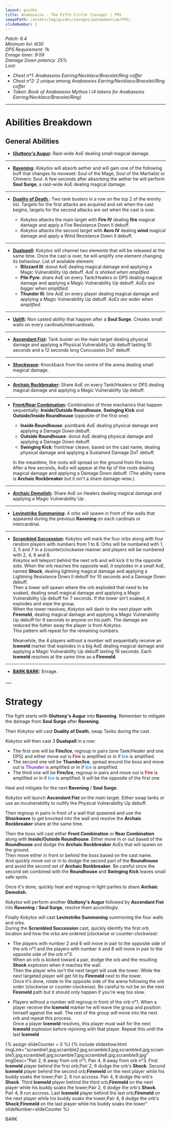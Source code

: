 ```yaml
---
layout: guides
title: Anabaseios - The Fifth Circle (Savage) | P9S
imagePath: /assets/img/guides/savages/pandaemonium/P9S/
slideNumber: 1
---
```


*Patch: 6.4  
Minimum ilvl: i630  
DPS Requirement: ?k  
Enrage timer: 9:59  
<span class='debuff'>Damage Down</span> potency: 25%  
Loot:*

+ *Chest n°1: Anabaseios Earring/Necklace/Bracelet/Ring coffer*
+ *Chest n°2: 2 unique among Anabaseios Earring/Necklace/Bracelet/Ring coffer*
+ *Token: Book of Anabaseios Mythos I (4 tokens for Anabaseios Earring/Necklace/Bracelet/Ring)*

___

<h1><a id='AbilitiesBreakdown'>Abilities Breakdown</a></h1>

<div class='guideSection' markdown='1'>
<h2><a id='ABGeneralAbilities'>General Abilities</a></h2>

+ **<u>Gluttony's Augur</u>:**
Raid-wide AoE dealing small <span class='magic'>magical damage</span>.

___

+ **<u>Ravening</u>:**
*Kokytos* will absorb aether and will gain one of the following buff that changes its moveset: <span class='buff'>Soul of the Mage</span>, <span class='buff'>Soul of the Martialist</span> or <span class='buff'>Chimeric Soul</span>.
A few seconds after absorbing the aether he will perform **Soul Surge**, a raid-wide AoE dealing <span class='magic'>magical damage</span>.

___

+ **<u>Duality of Death </u>:**
Two tank busters in a row on the top 2 of the enmity list. Targets for the first attacks are acquired and set when the cast begins, targets for the second attacks are set when the cast is over.

  + *Kokytos* attacks the main target with **Fire IV** dealing **fire** <span class='magic'>magical damage</span> and apply a <span class='debuff'>Fire Resistance Down II</span> debuff.  
  + *Kokytos* attacks the second target with **Aero IV** dealing **wind** <span class='magic'>magical damage</span> and apply a <span class='debuff'>Wind Resistance Down II</span> debuff.

___

+ **<u>Dualspell</u>:**
*Kokytos* will channel two elements that will be released at the same time. Once the cast is over, he will amplify one element changing its behaviour. List of available element:
  + **Blizzard III**: donut AoE dealing <span class='magic'>magical damage</span> and applying a <span class='debuff'>Magic Vulnerability Up</span> debuff. *AoE is shirked when amplified.*
  + **Pile Pyre**: share AoE on every Tank/Healers or DPS dealing <span class='magic'>magical damage</span> and applying a <span class='debuff'>Magic Vulnerability Up</span> debuff. *AoEs are bigger when amplified.*
  + **Thunder III**: line AoE on every player dealing <span class='magic'>magical damage</span> and applying a <span class='debuff'>Magic Vulnerability Up</span> debuff. *AoEs are wider when amplified.*

___

+ **<u>Uplift</u>:**
Non casted ability that happen after a **Soul Surge**. Creates small walls on every cardinals/intercardinals.

___

+ **<u>Ascendant Fist</u>:**
Tank buster on the main target dealing <span class='physical'>physical damage</span> and applying a <span class='debuff'>Physical Vulnerability Up</span> debuff lasting 10 seconds and a 12 seconds long <span class='debuff'>Concussion</span> DoT debuff.

___

+ **<u>Shockwave</u>:**
Knockback from the centre of the arena dealing small <span class='magic'>magical damage</span>.

___

+ **<u>Archaic Rockbreaker</u>:**
Share AoE on every Tank/Healers or DPS dealing <span class='magic'>magical damage</span> and applying a <span class='debuff'>Magic Vulnerability Up</span> debuff.

___

+ **<u>Front/Rear Combination</u>:**
Combination of three mechanics that happen sequentially: **Inside/Outside Roundhouse**, **Swinging Kick** and **Outside/Inside Roundhouse** (opposite of the first one):
  + **Inside Roundhouse**: pointbank AoE dealing <span class='phys'>physical damage</span> and applying a <span class='debuff'>Damage Down</span> debuff.
  + **Outside Roundhouse**: donut AoE dealing <span class='phys'>physical damage</span> and applying a <span class='debuff'>Damage Down</span> debuff.
  + **Swinging Kick**: front/rear cleave, based on the cast name, dealing <span class='phys'>physical damage</span> and applying a <span class='debuff'>Sustained Damage</span> DoT debuff.

  In the meantime, fire roots will spread on the ground from the boss. After a few seconds, AoEs will appear at the tip of the roots dealing <span class='magic'>magical damage</span> and applying a <span class='debuff'>Damage Down</span> debuff. (The ability name is **Archaic Rockbreaker** but it isn't a share damage-wise.)

___

+ **<u>Archaic Demolish</u>:**
Share AoE on Healers dealing <span class='magic'>magical damage</span> and applying a <span class='debuff'>Magic Vulnerability Up</span>.

___

+ **<u>Levinstrike Summoning</u>:**
4 orbs will spawn in front of the walls that appeared during the previous **Ravening** on each cardinals or intercardinal.

___

+ **<u>Scrambled Succession</u>:**
*Kokytos* will mark the four orbs along with four random players with numbers from 1 to 8. Orbs will be numbered with 1, 3, 5 and 7 in a (counter)clockwise manner and players will be numbered with 2, 4, 6 and 8.  
*Kokytos* will teleport behind the next orb and will kick it to the opposite side. When the orb reaches the opposite wall, it explodes in a small AoE, named **Shock**, dealing lightning <span class='magic'>magical damage</span> and applying a <span class='debuff'>Lightning Resistance Down II</span> debuff for 10 seconds and a <span class='debuff'>Damage Down</span> debuff.  
Then a tower will spawn where the orb exploded that need to be soaked, dealing small <span class='magic'>magical damage</span> and applying a <span class='debuff'>Magic Vulnerability Up</span> debuff for 7 seconds. If the tower sin't soaked, it explodes and wipe the group.  
When the tower resolves, *Kokytos* will dash to the next player with **Firemeld**, dealing <span class='magic'>magical damage</span> and applying a <span class='debuff'>Magic Vulnerability Up</span> debuff for 9 seconds to anyone on his path. The damage are reduced the futher away the player is from *Kokytos*.  
This pattern will repeat for the remaining numbers.

  Meanwhile, the 4 players without a number will sequentially receive an **Icemeld** marker that explodes in a big AoE dealing <span class='magic'>magical damage</span> and applying a <span class='debuff'>Magic Vulnerability Up</span> debuff lasting 16 seconds. Each **Icemeld** resolves at the same time as a **Firemeld**.

___

+ **<u>BARK BARK</u>:**
Enrage.

</div>
___
<h1><a id='Strategy'>Strategy</a></h1>
<div class='guideSection' markdown='1'>
<a id='SPhase1'></a>

The fight starts with **Gluttony's Augur** into **Ravening**. Remember to mitigate the damage from **Soul Surge** after **Ravening**.

Then *Kokytos* will cast **Duality of Death**, swap Tanks during the cast.

*Kokytos* will then cast 3 **Dualspell** in a row:

+ The first one will be **Fire/Ice**, regroup in pairs (one Tank/Healer and one DPS) and either move out is <span style='color:firebrick'><strong>Fire</strong></span> is amplified or in if <span style='color: dodgerblue'><strong>Ice</strong></span> is amplified.
+ The second one will be **Thunder/Ice**, spread around the boss and  move out is <span style='color:darkorchid'><strong>Thunder</strong></span> is amplified or in if <span style='color: dodgerblue'><strong>Ice</strong></span> is amplified.
+ The third one will be **Fire/Ice**, regroup in pairs and move out is <span style='color:firebrick'><strong>Fire</strong></span> is amplified or in if <span style='color: dodgerblue'><strong>Ice</strong></span> is amplified. It will be the opposite of the first one.

Heal and mitigate for the next **Ravening** / **Soul Surge**.

*Kokytos* will launch **Ascendant Fist** on the main target. Either swap tanks or use an invulnerability to nullify the <span class='debuff'>Physical Vulnerability Up</span> debuff.

Then regroup in pairs in front of a wall that spawned and use the **Shockwave** to get knocked into the wall and resolve the **Archaic Rockbreaker** share at the same time.

Then the boss will cast either **Front Combination** or **Rear Combination** along with **Inside/Outside Roundhouse**. Either move in or out based of the **Roundhouse** and dodge the **Archaic Rockbreaker** AoEs that will spawn on the ground.  
Then move either in front or behind the boss based on the cast name.  
And quickly move out or in to dodge the second part of the **Roundhouse** and avoid the second set of **Archaic Rockbreaker**. Be careful since the second set combined with the **Roundhouse** and **Swinging Kick** leaves small safe spots.

Once it's done, quickly heal and regroup in light parties to share **Archaic Demolish**.

*Kokytos* will perform another **Gluttony's Augur** followed by **Ascendant Fist** into **Ravening** / **Soul Surge**, resolve them accordingly.

Finally *Kokytos* will cast **Levinstrike Summoning** summoning the four walls and orbs.  
During the **Scrambled Succession** cast, quickly identify the first orb location and how the orbs are ordered (clockwise or counter-clockwise):  

+ The players with number 2 and 6 will move in pair to the opposite side of the orb n°1 and the players with number 4 and 8 will move in pair to the opposite side of the orb n°3.  
  When an orb is kicked toward a pair, dodge the orb and the resulting **Shock** explosion when it reaches the wall.  
  Then the player who isn't the next target will soak the tower. While the next targeted player will get hit by **Firemeld** next to the tower.  
  Once it's done, rotate to the opposite side of the arena following the orb order (clockwise or counter-clockwise). Be careful to not be on the next **Firemeld** path but it should only happen if you're way too slow.

+ Players without a number will regroup in front of the orb n°1. When a player receive the **Icemeld** marker he will leave the group and position himself against the wall. The rest of the group will move into the next orb and repeat this process.  
  Once a player **Icemeld** resolves, this player must wait for the next **Icemeld** explosion before rejoining with that player. Repeat this until the last **Icemeld**

{% assign slideCounter = 0 %}
{% include slideshow.html imgLink="scramble1.jpg;scramble2.jpg;scramble3.jpg;scramble4.jpg;scramble5.jpg;scramble6.jpg;scramble7.jpg;scramble8.jpg;scramble9.jpg" imgDesc="Pair 2, 6 away from orb n°1. Pair 4, 8 away from orb n°3. First <strong>Icemeld</strong> player behind the first orb;Pair 2, 6 dodge the orb's <strong>Shock</strong>. Second <strong>Icemeld</strong> player behind the second orb;<strong>Firemeld</strong> on the next player while his buddy soaks the tower;Pair 2, 6 run accross. Pair 4, 8 dodge the orb's <strong>Shock</strong>. Third <strong>Icemeld</strong> player behind the third orb;<strong>Firemeld</strong> on the next player while his buddy soaks the tower;Pair 2, 6 dodge the orb's <strong>Shock</strong>. Pair 4, 8 run accross. Last <strong>Icemeld</strong> player behind the last orb;<strong>Firemeld</strong> on the next player while his buddy soaks the tower;Pair 4, 8 dodge the orb's <strong>Shock</strong>;<strong>Firemeld</strong> on the last player while his buddy soaks the tower" slideNumber=slideCounter %}

</div>

<div class='guideSection' markdown='1'>
<a id='SPhase2'></a>

BARK

</div>
